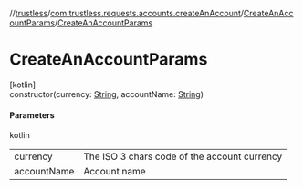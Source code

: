 //[trustless](../../../index.md)/[com.trustless.requests.accounts.createAnAccount](../index.md)/[CreateAnAccountParams](index.md)/[CreateAnAccountParams](-create-an-account-params.md)

# CreateAnAccountParams

[kotlin]\
constructor(currency: [String](https://kotlinlang.org/api/latest/jvm/stdlib/kotlin/-string/index.html), accountName: [String](https://kotlinlang.org/api/latest/jvm/stdlib/kotlin/-string/index.html))

#### Parameters

kotlin

| | |
|---|---|
| currency | The ISO 3 chars code of the account currency |
| accountName | Account name |
